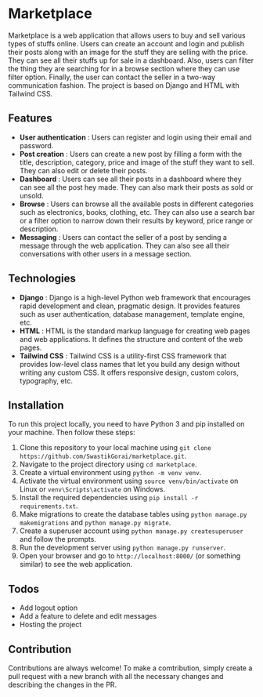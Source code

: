 # Marketplace

Marketplace is a web application that allows users to buy and sell various types of stuffs online. Users can create an account and login and publish their posts along with an image for the stuff they are selling with the price. They can see all their stuffs up for sale in a dashboard. Also, users can filter the thing they are searching for in a browse section where they can use filter option. Finally, the user can contact the seller in a two-way communication fashion. The project is based on Django and HTML with Tailwind CSS.

## Features

- **User authentication** : Users can register and login using their email and password.
- **Post creation** : Users can create a new post by filling a form with the title, description, category, price and image of the stuff they want to sell. They can also edit or delete their posts.
- **Dashboard** : Users can see all their posts in a dashboard where they can see all the post hey made. They can also mark their posts as sold or unsold.
- **Browse** : Users can browse all the available posts in different categories such as electronics, books, clothing, etc. They can also use a search bar or a filter option to narrow down their results by keyword, price range or description.
- **Messaging** : Users can contact the seller of a post by sending a message through the web application. They can also see all their conversations with other users in a message section.

## Technologies

- **Django** : Django is a high-level Python web framework that encourages rapid development and clean, pragmatic design. It provides features such as user authentication, database management, template engine, etc.
- **HTML** : HTML is the standard markup language for creating web pages and web applications. It defines the structure and content of the web pages.
- **Tailwind CSS** : Tailwind CSS is a utility-first CSS framework that provides low-level class names that let you build any design without writing any custom CSS. It offers responsive design, custom colors, typography, etc.

## Installation

To run this project locally, you need to have Python 3 and pip installed on your machine. Then follow these steps:

1. Clone this repository to your local machine using `git clone https://github.com/SwastikGorai/marketplace.git`.
2. Navigate to the project directory using `cd marketplace`.
3. Create a virtual environment using `python -m venv venv`.
4. Activate the virtual environment using `source venv/bin/activate` on Linux or `venv\Scripts\activate` on Windows.
5. Install the required dependencies using `pip install -r requirements.txt`.
6. Make migrations to create the database tables using `python manage.py makemigrations` and `python manage.py migrate`.
7. Create a superuser account using `python manage.py createsuperuser` and follow the prompts.
8. Run the development server using `python manage.py runserver`.
9. Open your browser and go to `http://localhost:8000/` (or something similar) to see the web application.

## Todos
- Add logout option
- Add a feature to delete and edit messages
- Hosting the project

## Contribution

Contributions are always welcome! To make a comtribution, simply create a pull request with a new branch with all the necessary changes and describing the changes in the PR.
